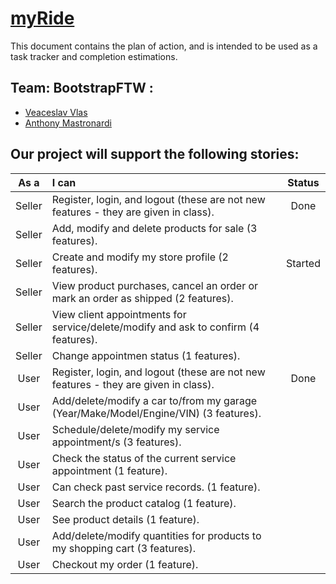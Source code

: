# [myRide](/htdocs)


This document contains the plan of action, and is intended to be used as a task tracker and completion estimations.

## Team: BootstrapFTW :
- [Veaceslav Vlas](https://github.com/vlasslavic)
- [Anthony Mastronardi](https://github.com/antho-mastro)


## Our project will support the following stories:

| **As a** | **I can**                                                                                      |**Status** |
|:--------:|:-----------------------------------------------------------------------------------------------|:---------:|
|  Seller  | Register, login, and logout (these are not new features - they are given in class).            | Done      |
|  Seller  | Add, modify and delete products for sale (3 features).                                         |           |
|  Seller  | Create and modify my store profile (2 features).                                               | Started   |
|  Seller  | View product purchases, cancel an order or mark an order as shipped (2 features).              |           |
|  Seller  | View client appointments for service/delete/modify and ask to confirm (4 features).            |           |
|  Seller  | Change appointmen status (1 features).                                                         |           |
|  User    | Register, login, and logout (these are not new features - they are given in class).            | Done      |
|  User    | Add/delete/modify a car to/from my garage (Year/Make/Model/Engine/VIN) (3 features).           |           |
|  User    | Schedule/delete/modify my service appointment/s (3 features).                                  |           |
|  User    | Check the status of the current service appointment (1 feature).                               |           |
|  User    | Can check past service records. (1 feature).                                                   |           |
|  User    | Search the product catalog (1 feature).                                                        |           |
|  User    | See product details (1 feature).                                                               |           |
|  User    | Add/delete/modify quantities for products to my shopping cart (3 features).                    |           |
|  User    | Checkout my order (1 feature).                                                                 |           |


